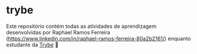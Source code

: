 # trybe

Este repositório contém todas as atividades de aprendizagem desenvolvidas por Raphael Ramos Ferreira (https://www.linkedin.com/in/raphael-ramos-ferreira-80a2b2161/) enquanto estudante da [Trybe](https://www.betrybe.com/) :rocket:
